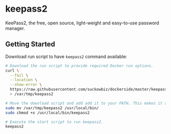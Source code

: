 # keepass2

KeePass2, the free, open source, light-weight and easy-to-use password manager.

## Getting Started

Download run script to have `keepass2` command available:

```bash
# Download the run script to provide required Docker run options.
curl \
  --fail \
  --location \
  --show-error \
  https://raw.githubusercontent.com/suckowbiz/dockerside/master/keepass2/keepass2 \
  > /var/tmp/keepass2

# Move the download script and add add it to your PATH. This makes it available from command line.
sudo mv /var/tmp/keepass2 /usr/local/bin/
sudo chmod +x /usr/local/bin/keepass2

# Execute the start script to run keepass2.
keepass2
```